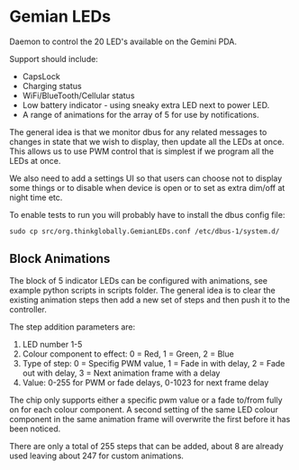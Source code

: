 # Gemian LEDs

Daemon to control the 20 LED's available on the Gemini PDA.

Support should include:

* CapsLock
* Charging status
* WiFi/BlueTooth/Cellular status
* Low battery indicator - using sneaky extra LED next to power LED.
* A range of animations for the array of 5 for use by notifications.

The general idea is that we monitor dbus for any related messages to changes in state that we wish to display, then update all the LEDs at once. This allows us to use PWM control that is simplest if we program all the LEDs at once.

We also need to add a settings UI so that users can choose not to display some things or to disable when device is open or to set as extra dim/off at night time etc.

To enable tests to run you will probably have to install the dbus config file:
```
sudo cp src/org.thinkglobally.GemianLEDs.conf /etc/dbus-1/system.d/
```

## Block Animations

The block of 5 indicator LEDs can be configured with animations, see example python scripts in scripts folder. The general idea is to clear the existing animation steps then add a new set of steps and then push it to the controller.

The step addition parameters are:
1. LED number 1-5
2. Colour component to effect: 0 = Red, 1 = Green, 2 = Blue
3. Type of step: 0 = Specifig PWM value, 1 = Fade in with delay, 2 = Fade out  with delay, 3 = Next animation frame with a delay
4. Value: 0-255 for PWM or fade delays, 0-1023 for next frame delay

The chip only supports either a specific pwm value or a fade to/from fully on for each colour component. A second setting of the same LED colour component in the same animation frame will overwrite the first before it has been noticed.

There are only a total of 255 steps that can be added, about 8 are already used leaving about 247 for custom animations.
